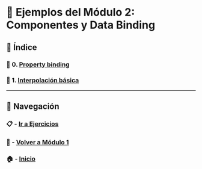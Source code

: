 # 🧪 Ejemplos del Módulo 2: Componentes y Data Binding

## 📌 Índice

### 🧪 0. [Property binding](./Enunciados/Ejemplo_0.md)  
### 🧪 1. [Interpolación básica](./Enunciados/Ejemplo_1.md)

---

## 🔁 Navegación

### 📋 - [Ir a Ejercicios](../Ejercicios/README.md)

### 📘 - [Volver a Módulo 1](../Modulo_1.md)

### 🏠 - [Inicio](../../../README.md)

